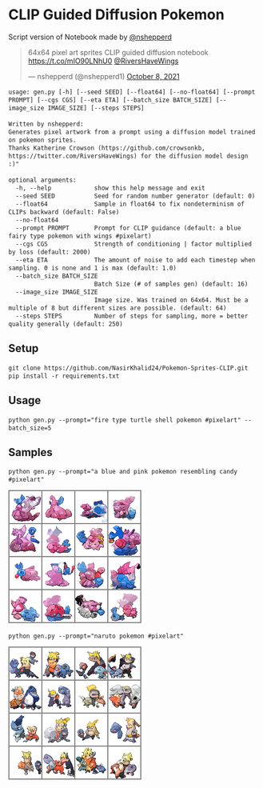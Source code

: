 # CLIP Guided Diffusion Pokemon

Script version of Notebook made by [@nshepperd](https://twitter.com/nshepperd1)

<blockquote class="twitter-tweet"><p lang="en" dir="ltr">64x64 pixel art sprites CLIP guided diffusion notebook <a href="https://t.co/mIO90LNhU0">https://t.co/mIO90LNhU0</a> <a href="https://twitter.com/RiversHaveWings?ref_src=twsrc%5Etfw">@RiversHaveWings</a></p>&mdash; nshepperd (@nshepperd1) <a href="https://twitter.com/nshepperd1/status/1446478687298207749?ref_src=twsrc%5Etfw">October 8, 2021</a></blockquote> 


```
usage: gen.py [-h] [--seed SEED] [--float64] [--no-float64] [--prompt PROMPT] [--cgs CGS] [--eta ETA] [--batch_size BATCH_SIZE] [--image_size IMAGE_SIZE] [--steps STEPS]

Written by nshepperd: 
Generates pixel artwork from a prompt using a diffusion model trained on pokemon sprites.
Thanks Katherine Crowson (https://github.com/crowsonkb, https://twitter.com/RiversHaveWings) for the diffusion model design :)"

optional arguments:
  -h, --help            show this help message and exit
  --seed SEED           Seed for random number generator (default: 0)
  --float64             Sample in float64 to fix nondeterminism of CLIPs backward (default: False)
  --no-float64
  --prompt PROMPT       Prompt for CLIP guidance (default: a blue fairy type pokemon with wings #pixelart)
  --cgs CGS             Strength of conditioning | factor multiplied by loss (default: 2000)
  --eta ETA             The amount of noise to add each timestep when sampling. 0 is none and 1 is max (default: 1.0)
  --batch_size BATCH_SIZE
                        Batch Size (# of samples gen) (default: 16)
  --image_size IMAGE_SIZE
                        Image size. Was trained on 64x64. Must be a multiple of 8 but different sizes are possible. (default: 64)
  --steps STEPS         Number of steps for sampling, more = better quality generally (default: 250)
```

## Setup

```
git clone https://github.com/NasirKhalid24/Pokemon-Sprites-CLIP.git
pip install -r requirements.txt
```

## Usage

```
python gen.py --prompt="fire type turtle shell pokemon #pixelart" --batch_size=5
```


## Samples

```
python gen.py --prompt="a blue and pink pokemon resembling candy #pixelart"
```

![a blue and pink pokemon resembling candy #pixelart](imgs/first.png)

```
python gen.py --prompt="naruto pokemon #pixelart"
```

![naruto pokemon #pixelart](imgs/second.png)